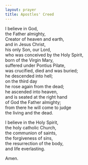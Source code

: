 ```yaml
---
layout: prayer
title: Apostles' Creed
---
```

I believe in God,  
the Father almighty,  
Creator of heaven and earth,  
and in Jesus Christ,  
his only Son, our Lord,  
who was conceived by the Holy Spirit,  
born of the Virgin Mary,  
suffered under Pontius Pilate,  
was crucified, died and was buried;  
he descended into hell;  
on the third day  
he rose again from the dead;  
he ascended into heaven,  
and is seated at the right hand  
of God the Father almighty;  
from there he will come to judge  
the living and the dead.  

I believe in the Holy Spirit,  
the holy catholic Church,  
the communion of saints,  
the forgiveness of sins,  
the resurrection of the body,  
and life everlasting.  

Amen.